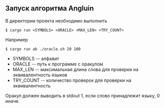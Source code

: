 ## Запуск алгоритма Angluin

В директории проекта необходимо выполнить 

```
$ cargo run <SYMBOLS> <ORACLE> <MAX_LEN> <TRY_COUNT>
```

 Например 

```
$ cargo run ab ./oracle.sh 20 100
```

- SYMBOLS -- алфавит
- ORACLE -- путь к программе с оракулом
- MAX_LEN -- максимальная длина слова для проверки на эквивалентность языков
- TRY_COUNT -- количество проверок для проверки на эквивалентность

Оракул должен выводить в stdout 1, если слово принадлежит языку, 0 иначе.
